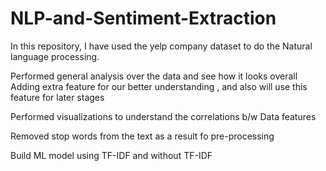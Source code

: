 # NLP-and-Sentiment-Extraction


In this repository, I have used the yelp company dataset to do the Natural language processing.

Performed general analysis over the data and see how it looks overall
Adding extra feature for our better understanding , and also will use this feature for later stages

Performed visualizations to understand the correlations b/w Data features

Removed stop words from the text as a result fo pre-processing

Build ML model using TF-IDF and without TF-IDF

